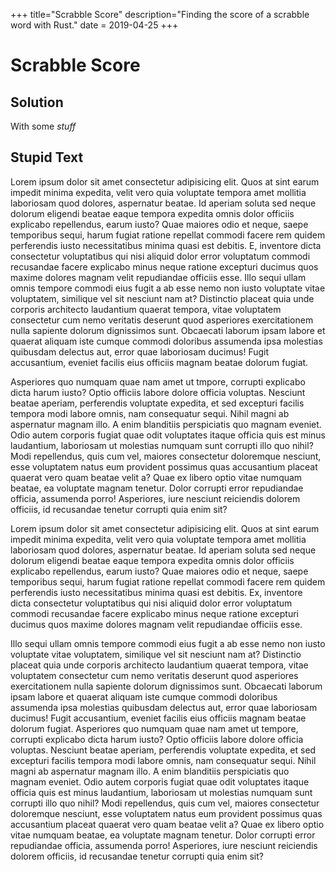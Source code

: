 +++
title="Scrabble Score"
description="Finding the score of a scrabble word with Rust."
date = 2019-04-25
+++
# Scrabble Score
## Solution
With some *stuff*

## Stupid Text
Lorem ipsum dolor sit amet consectetur adipisicing elit. Quos at sint earum impedit minima expedita, velit vero quia voluptate tempora amet mollitia laboriosam quod dolores, aspernatur beatae. Id aperiam soluta sed neque dolorum eligendi beatae eaque tempora expedita omnis dolor officiis explicabo repellendus, earum iusto? Quae maiores odio et neque, saepe temporibus sequi, harum fugiat ratione repellat commodi facere rem quidem perferendis iusto necessitatibus minima quasi est debitis. E, inventore dicta consectetur voluptatibus qui nisi aliquid dolor error voluptatum commodi recusandae facere explicabo minus neque ratione excepturi ducimus quos maxime dolores magnam velit repudiandae officiis esse. Illo sequi ullam omnis tempore commodi eius fugit a ab esse nemo non iusto voluptate vitae voluptatem, similique vel sit nesciunt nam at? Distinctio placeat quia unde corporis architecto laudantium quaerat tempora, vitae voluptatem consectetur cum nemo veritatis deserunt quod asperiores exercitationem nulla sapiente dolorum dignissimos sunt. Obcaecati laborum ipsam labore et quaerat aliquam iste cumque commodi doloribus assumenda ipsa molestias quibusdam delectus aut, error quae laboriosam ducimus! Fugit accusantium, eveniet facilis eius officiis magnam beatae dolorum fugiat. 

Asperiores quo numquam quae nam amet ut tmpore, corrupti explicabo dicta harum iusto? Optio officiis labore dolore officia voluptas. Nesciunt beatae aperiam, perferendis voluptate expedita, et sed excepturi facilis tempora modi labore omnis, nam consequatur sequi. Nihil magni ab aspernatur magnam illo. A enim blanditiis perspiciatis quo magnam eveniet. Odio autem corporis fugiat quae odit voluptates itaque officia quis est minus laudantium, laboriosam ut molestias numquam sunt corrupti illo quo nihil? Modi repellendus, quis cum vel, maiores consectetur doloremque nesciunt, esse voluptatem natus eum provident possimus quas accusantium placeat quaerat vero quam beatae velit a? Quae ex libero optio vitae numquam beatae, ea voluptate magnam tenetur. Dolor corrupti error repudiandae officia, assumenda porro! Asperiores, iure nesciunt reiciendis dolorem officiis, id recusandae tenetur corrupti quia enim sit?

Lorem ipsum dolor sit amet consectetur adipisicing elit. Quos at sint earum impedit minima expedita, velit vero quia voluptate tempora amet mollitia laboriosam quod dolores, aspernatur beatae. Id aperiam soluta sed neque dolorum eligendi beatae eaque tempora expedita omnis dolor officiis explicabo repellendus, earum iusto? Quae maiores odio et neque, saepe temporibus sequi, harum fugiat ratione repellat commodi facere rem quidem perferendis iusto necessitatibus minima quasi est debitis. Ex, inventore dicta consectetur voluptatibus qui nisi aliquid dolor error voluptatum commodi recusandae facere explicabo minus neque ratione excepturi ducimus quos maxime dolores magnam velit repudiandae officiis esse. 

Illo sequi ullam omnis tempore commodi eius fugit a ab esse nemo non iusto voluptate vitae voluptatem, similique vel sit nesciunt nam at? Distinctio placeat quia unde corporis architecto laudantium quaerat tempora, vitae voluptatem consectetur cum nemo veritatis deserunt quod asperiores exercitationem nulla sapiente dolorum dignissimos sunt. Obcaecati laborum ipsam labore et quaerat aliquam iste cumque commodi doloribus assumenda ipsa molestias quibusdam delectus aut, error quae laboriosam ducimus! Fugit accusantium, eveniet facilis eius officiis magnam beatae dolorum fugiat. Asperiores quo numquam quae nam amet ut tempore, corrupti explicabo dicta harum iusto? Optio officiis labore dolore officia voluptas. Nesciunt beatae aperiam, perferendis voluptate expedita, et sed excepturi facilis tempora modi labore omnis, nam consequatur sequi. Nihil magni ab aspernatur magnam illo. A enim blanditiis perspiciatis quo magnam eveniet. Odio autem corporis fugiat quae odit voluptates itaque officia quis est minus laudantium, laboriosam ut molestias numquam sunt corrupti illo quo nihil? Modi repellendus, quis cum vel, maiores consectetur doloremque nesciunt, esse voluptatem natus eum provident possimus quas accusantium placeat quaerat vero quam beatae velit a? Quae ex libero optio vitae numquam beatae, ea voluptate magnam tenetur. Dolor corrupti error repudiandae officia, assumenda porro! Asperiores, iure nesciunt reiciendis dolorem officiis, id recusandae tenetur corrupti quia enim sit?